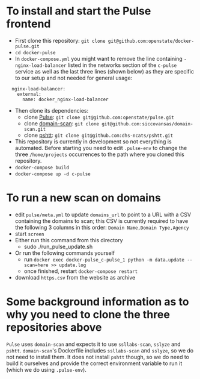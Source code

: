 # To install and start the Pulse frontend
- First clone this repository: `git clone git@github.com:openstate/docker-pulse.git`
- `cd docker-pulse`
- In `docker-compose.yml` you might want to remove the line containing `- nginx-load-balancer` listed in the networks section of the `c-pulse` service as well as the last three lines (shown below) as they are specific to our setup and not needed for general usage:
```
  nginx-load-balancer:
    external:
      name: docker_nginx-load-balancer
```
- Then clone its dependencies:
  - clone [Pulse](https://github.com/openstate/pulse): `git clone git@github.com:openstate/pulse.git`
  - clone [domain-scan](https://github.com/siccovansas/domain-scan): `git clone git@github.com:siccovansas/domain-scan.git`
  - clone [pshtt](https://github.com/dhs-ncats/pshtt): `git clone git@github.com:dhs-ncats/pshtt.git`
- This repository is currently in development so not everything is automated. Before starting you need to edit `.pulse-env` to change the three `/home/projects` occurrences to the path where you cloned this repository.
- `docker-compose build`
- `docker-compose up -d c-pulse`

# To run a new scan on domains
- edit `pulse/meta.yml` to update `domains_url` to point to a URL with a CSV containing the domains to scan; this CSV is currently required to have the following 3 columns in this order: `Domain Name,Domain Type,Agency`
- start `screen`
- Either run this command from this directory
    - sudo ./run_pulse_update.sh
- Or run the following commands yourself
    - run `docker exec docker-pulse_c-pulse_1 python -m data.update --scan=here >> update.log`
    - once finished, restart `docker-compose restart`
- download `https.csv` from the website as archive

# Some background information as to why you need to clone the three repositories above
`Pulse` uses `domain-scan` and expects it to use `ssllabs-scan`, `sslyze` and `pshtt`. `domain-scan`'s Dockerfile includes `ssllabs-scan` and `sslyze`, so we do not need to install them. It does not install `pshtt` though, so we do need to build it ourselves and provide the correct environment variable to run it (which we do using `.pulse-env`).
